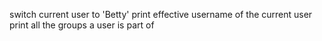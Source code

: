switch current user to 'Betty'
print effective username of the current user
print all the groups a user is part of
